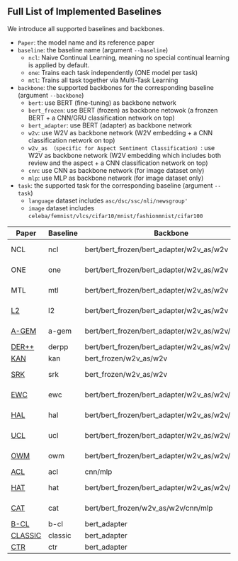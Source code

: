 











## Full List of Implemented Baselines

We introduce all supported baselines and backbones.
   - `Paper`: the model name and its reference paper
   - `baseline`: the baseline name (argument `--baseline`)
	   - `ncl`: Naive Continual Learning, meaning no special continual learning is applied by default.
	   - `one`: Trains each task independently (ONE model per task)
	   - `mtl`: Trains all task together via Multi-Task Learning
   - `backbone`: the supported backbones for the corresponding baseline (argument `--backbone`)
	 - `bert`: use BERT (fine-tuning) as backbone network
	 - `bert_frozen`: use BERT (frozen) as backbone netowok (a fronzen BERT + a CNN/GRU classification network on top)
	 - `bert_adapter`: use BERT (adapter) as backbone network
	 - `w2v`: use W2V as backbone network (W2V embedding + a CNN classification network on top)
	 - `w2v_as （specific for Aspect Sentiment Classification）`: use W2V as backbone network (W2V embedding which includes both review and the aspect + a CNN classification network on top)
	 - `cnn`: use CNN as backbone network (for image dataset only)
	 - `mlp`: use MLP as backbone network (for image dataset only)
  - `task`: the supported task for the corresponding baseline (argument `--task`)
	  - `language` dataset includes `asc/dsc/ssc/nli/newsgroup'`
	  - `image` dataset includes `celeba/femnist/vlcs/cifar10/mnist/fashionmnist/cifar100` 




| Paper| Baseline| Backbone| task|
|--|--| -- | -- |
| NCL| ncl | bert/bert_frozen/bert_adapter/w2v_as/w2v | language, image|
| ONE | one | bert/bert_frozen/bert_adapter/w2v_as/w2v | language, image|
| MTL | mtl | bert/bert_frozen/bert_adapter/w2v_as/w2v | language, image|
| [L2](https://arxiv.org/abs/1612.00796) | l2 | bert/bert_frozen/bert_adapter/w2v_as/w2v | language, image|
| [A-GEM](https://arxiv.org/abs/1812.00420) | a-gem | bert/bert_frozen/bert_adapter/w2v_as/w2v/cnn/mlp | language, image|
| [DER++](https://papers.nips.cc/paper/2020/hash/b704ea2c39778f07c617f6b7ce480e9e-Abstract.html) | derpp | bert/bert_frozen/bert_adapter/w2v_as/w2v/cnn/mlp | language|
| [KAN](https://www.cs.uic.edu/~liub/publications/ECML-PKDD-2020.pdf) | kan | bert_frozen/w2v_as/w2v | language|
| [SRK](https://www.cs.uic.edu/~swang/papers/lv_shared_knowledge_sentiment.pdf) | srk | bert_frozen/w2v_as/w2v | language, image|
| [EWC](https://arxiv.org/abs/1612.00796) | ewc | bert/bert_frozen/bert_adapter/w2v_as/w2v/cnn/mlp |language, image|
| [HAL](https://arxiv.org/abs/2002.08165) | hal | bert/bert_frozen/bert_adapter/w2v_as/w2v/cnn/mlp | language, image|
| [UCL](https://papers.nips.cc/paper/2019/hash/2c3ddf4bf13852db711dd1901fb517fa-Abstract.html) | ucl | bert/bert_frozen/bert_adapter/w2v_as/w2v/cnn/mlp | language, image|
| [OWM](https://www.nature.com/articles/s42256-019-0080-x) | owm | bert/bert_frozen/bert_adapter/w2v_as/w2v/cnn/mlp | language, image|
| [ACL](https://arxiv.org/abs/2003.09553) | acl| cnn/mlp | image|
| [HAT](http://proceedings.mlr.press/v80/serra18a.html)| hat | bert/bert_frozen/bert_adapter/w2v_as/w2v/cnn/mlp | language, image|
| [CAT](https://proceedings.neurips.cc/paper/2020/file/d7488039246a405baf6a7cbc3613a56f-Paper.pdf)| cat | bert/bert_frozen/w2v_as/w2v/cnn/mlp| language, image|
| [B-CL](https://aclanthology.org/2021.naacl-main.378.pdf)| b-cl|bert_adapter | language|
| [CLASSIC](https://aclanthology.org/2021.emnlp-main.550/) | classic| bert_adapter | language|
| [CTR](https://proceedings.neurips.cc/paper/2021/hash/bcd0049c35799cdf57d06eaf2eb3cff6-Abstract.html) | ctr| bert_adapter | language|



